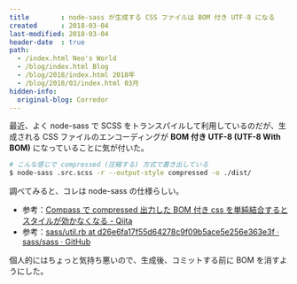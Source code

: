```yaml
---
title        : node-sass が生成する CSS ファイルは BOM 付き UTF-8 になる
created      : 2018-03-04
last-modified: 2018-03-04
header-date  : true
path:
  - /index.html Neo's World
  - /blog/index.html Blog
  - /blog/2018/index.html 2018年
  - /blog/2018/03/index.html 03月
hidden-info:
  original-blog: Corredor
---
```


最近、よく node-sass で SCSS をトランスパイルして利用しているのだが、生成される CSS ファイルのエンコーディングが __BOM 付き UTF-8 (UTF-8 With BOM)__ になっていることに気が付いた。

```bash
# こんな感じで compressed (圧縮する) 方式で書き出している
$ node-sass .src.scss -r --output-style compressed -o ./dist/
```

調べてみると、コレは node-sass の仕様らしい。

- 参考：[Compass で compressed 出力した BOM 付き css を単純結合するとスタイルが効かなくなる - Qiita](https://qiita.com/tmtysk/items/3e5a1cff92b478b8c29e)
- 参考：[sass/util.rb at d26e6fa17f55d64278c9f09b5ace5e256e363e3f · sass/sass · GitHub](https://github.com/sass/sass/blob/d26e6fa17f55d64278c9f09b5ace5e256e363e3f/lib/sass/util.rb#L833-L838)

個人的にはちょっと気持ち悪いので、生成後、コミットする前に BOM を消すようにした。

